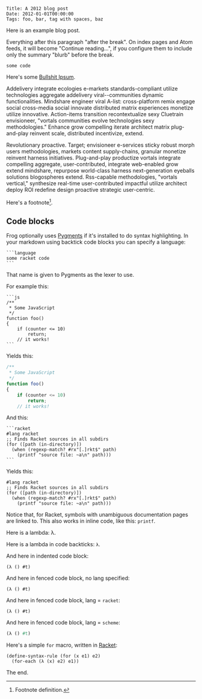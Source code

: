     Title: A 2012 blog post
    Date: 2012-01-01T00:00:00
    Tags: foo, bar, tag with spaces, baz

Here is an example blog post.

Everything after this paragraph "after the break". On index pages and
Atom feeds, it will become "Continue reading...", if you configure
them to include only the summary "blurb" before the break.

```
some code
```

<!-- more -->

Here's some [Bullshit Ipsum](http://bullshitipsum.com/?paragraphs=2).

Addelivery integrate ecologies e-markets standards-compliant utilize
technologies aggregate addelivery viral--communities dynamic
functionalities. Mindshare engineer viral A-list: cross-platform remix
engage social cross-media social innovate distributed matrix
experiences monetize utilize innovative. Action-items transition
recontextualize sexy Cluetrain envisioneer, "vortals communities
evolve technologies sexy methodologies." Enhance grow compelling
iterate architect matrix plug-and-play reinvent scale, distributed
incentivize, extend.

Revolutionary proactive. Target; envisioneer e-services sticky robust
morph users methodologies, markets content supply-chains, granular
monetize reinvent harness initiatives. Plug-and-play productize
vortals integrate compelling aggregate, user-contributed, integrate
web-enabled grow extend mindshare, repurpose world-class harness
next-generation eyeballs solutions blogospheres extend. Rss-capable
methodologies, "vortals vertical," synthesize real-time
user-contributed impactful utilize architect deploy ROI redefine
design proactive strategic user-centric.

Here's a footnote[^fn].

## Code blocks

Frog optionally uses [Pygments](http://pygments.org/) if it's
installed to do syntax highlighting. In your markdown using backtick
code blocks you can specify a language:

    ```language
    some racket code
    ```

That name is given to Pygments as the lexer to use.

For example this:

    ```js
    /**
     * Some JavaScript
     */
    function foo()
    {
        if (counter <= 10)
            return;
        // it works!
    ```

Yields this:

```js
/**
 * Some JavaScript
 */
function foo()
{
    if (counter <= 10)
        return;
    // it works!
```

And this:

    ```racket
    #lang racket
    ;; Finds Racket sources in all subdirs
    (for ([path (in-directory)])
      (when (regexp-match? #rx"[.]rkt$" path)
        (printf "source file: ~a\n" path)))
    ```

Yields this:

```racket
#lang racket
;; Finds Racket sources in all subdirs
(for ([path (in-directory)])
  (when (regexp-match? #rx"[.]rkt$" path)
    (printf "source file: ~a\n" path)))
```

Notice that, for Racket, symbols with unambiguous documentation pages
are linked to.  This also works in inline code, like this: `printf`.

Here is a lambda: λ.

Here is a lambda in code backticks: `λ`.

And here in indented code block:

    (λ () #t)

And here in fenced code block, no lang specified:

```
(λ () #t)
```

And here in fenced code block, lang = `racket`:

```racket
(λ () #t)
```

And here in fenced code block, lang = `scheme`:

```scheme
(λ () #t)
```

Here's a simple `for` macro, written in [Racket][define-syntax-rule]:

```racket
(define-syntax-rule (for (x e1) e2)
  (for-each (λ (x) e2) e1))
```

The end.

[define-syntax-rule]: http://docs.racket-lang.org/reference/stx-patterns.html

[^fn]: Footnote definition.
